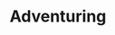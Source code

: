 ---
date created: Monday, December 11th 2023, 5:54:09 pm
date modified: Monday, December 11th 2023, 5:54:51 pm
eleventyNavigation:
  key: Adventuring
layout: base.njk
title: Adventuring
---